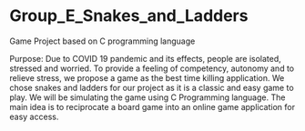 
# Group_E_Snakes_and_Ladders
Game Project based on C programming language


Purpose: Due to COVID 19 pandemic and its effects, people are isolated, stressed and worried. To provide a feeling of
competency, autonomy and to relieve stress, we propose a game as the best time killing application. We chose
snakes and ladders for our project as it is a classic and easy game to play. We will be simulating the game using 
C Programming language. The main idea is to reciprocate a board game into an online game application for easy access. 

